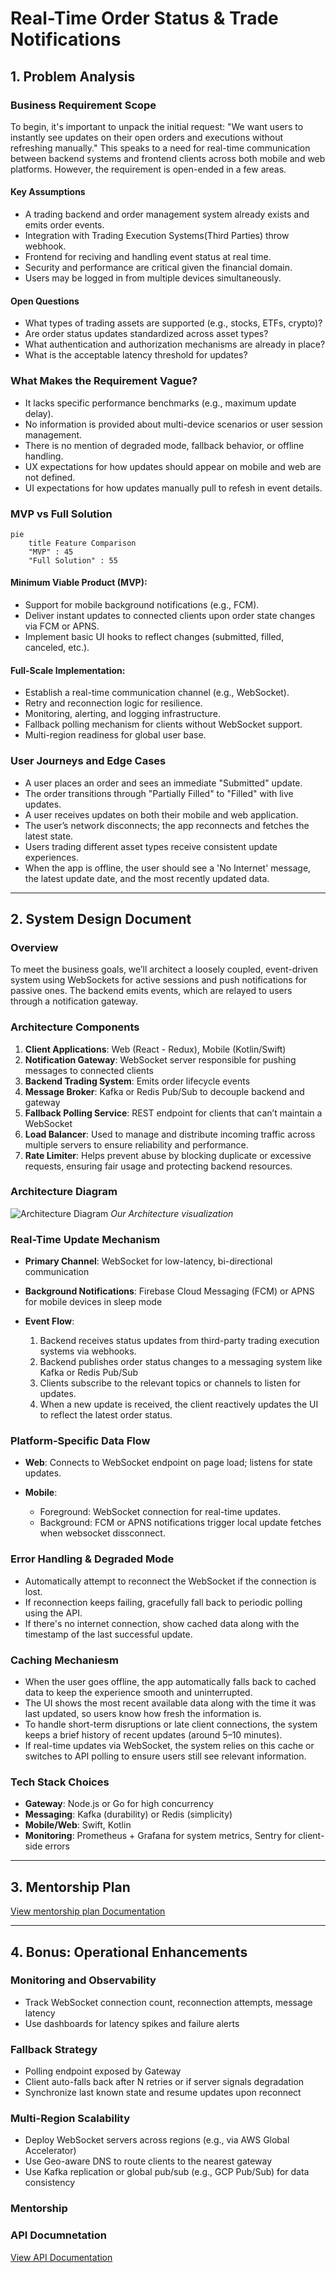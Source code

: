 # Real-Time Order Status & Trade Notifications

## 1. Problem Analysis

### Business Requirement Scope

To begin, it's important to unpack the initial request: "We want users to instantly see updates on their open orders and executions without refreshing manually." This speaks to a need for real-time communication between backend systems and frontend clients across both mobile and web platforms. However, the requirement is open-ended in a few areas.

#### Key Assumptions

* A trading backend and order management system already exists and emits order events.
* Integration with Trading Execution Systems(Third Parties) throw webhook.
* Frontend for reciving and handling event status at real time.
* Security and performance are critical given the financial domain.
* Users may be logged in from multiple devices simultaneously.

#### Open Questions

* What types of trading assets are supported (e.g., stocks, ETFs, crypto)?
* Are order status updates standardized across asset types?
* What authentication and authorization mechanisms are already in place?
* What is the acceptable latency threshold for updates?

### What Makes the Requirement Vague?

* It lacks specific performance benchmarks (e.g., maximum update delay).
* No information is provided about multi-device scenarios or user session management.
* There is no mention of degraded mode, fallback behavior, or offline handling.
* UX expectations for how updates should appear on mobile and web are not defined.
* UI expectations for how updates manually pull to refesh in event details.

### MVP vs Full Solution
```mermaid
pie
    title Feature Comparison
    "MVP" : 45
    "Full Solution" : 55
```
#### Minimum Viable Product (MVP):

* Support for mobile background notifications (e.g., FCM).
* Deliver instant updates to connected clients upon order state changes via FCM or APNS.
* Implement basic UI hooks to reflect changes (submitted, filled, canceled, etc.).

#### Full-Scale Implementation:

* Establish a real-time communication channel (e.g., WebSocket).
* Retry and reconnection logic for resilience.
* Monitoring, alerting, and logging infrastructure.
* Fallback polling mechanism for clients without WebSocket support.
* Multi-region readiness for global user base.

### User Journeys and Edge Cases

* A user places an order and sees an immediate "Submitted" update.
* The order transitions through "Partially Filled" to "Filled" with live updates.
* A user receives updates on both their mobile and web application.
* The user’s network disconnects; the app reconnects and fetches the latest state.
* Users trading different asset types receive consistent update experiences.
* When the app is offline, the user should see a 'No Internet' message, the latest update date, and the most recently updated data.
---

## 2. System Design Document

### Overview

To meet the business goals, we’ll architect a loosely coupled, event-driven system using WebSockets for active sessions and push notifications for passive ones. The backend emits events, which are relayed to users through a notification gateway.

### Architecture Components

1. **Client Applications**: Web (React - Redux), Mobile (Kotlin/Swift)
2. **Notification Gateway**: WebSocket server responsible for pushing messages to connected clients
3. **Backend Trading System**: Emits order lifecycle events
4. **Message Broker**: Kafka or Redis Pub/Sub to decouple backend and gateway
5. **Fallback Polling Service**: REST endpoint for clients that can’t maintain a WebSocket
6. **Load Balancer**: Used to manage and distribute incoming traffic across multiple servers to ensure reliability and performance.
7. **Rate Limiter**: Helps prevent abuse by blocking duplicate or excessive requests, ensuring fair usage and protecting backend resources.
### Architecture Diagram
![Architecture Diagram](./diagram/architecture.jpeg)
*Our Architecture visualization*

### Real-Time Update Mechanism

* **Primary Channel**: WebSocket for low-latency, bi-directional communication
* **Background Notifications**: Firebase Cloud Messaging (FCM) or APNS for mobile devices in sleep mode
* **Event Flow**:

  1. Backend receives status updates from third-party trading execution systems via webhooks.
  2. Backend publishes order status changes to a messaging system like Kafka or Redis Pub/Sub
  3. Clients subscribe to the relevant topics or channels to listen for updates.
  4. When a new update is received, the client reactively updates the UI to reflect the latest order status.

### Platform-Specific Data Flow

* **Web**: Connects to WebSocket endpoint on page load; listens for state updates.
* **Mobile**:

  * Foreground: WebSocket connection for real-time updates.
  * Background: FCM or APNS notifications trigger local update fetches when websocket dissconnect.

### Error Handling & Degraded Mode

* Automatically attempt to reconnect the WebSocket if the connection is lost.
* If reconnection keeps failing, gracefully fall back to periodic polling using the API.
* If there's no internet connection, show cached data along with the timestamp of the last successful update.

### Caching Mechaniesm

* When the user goes offline, the app automatically falls back to cached data to keep the experience smooth and uninterrupted.
* The UI shows the most recent available data along with the time it was last updated, so users know how fresh the information is.
* To handle short-term disruptions or late client connections, the system keeps a brief history of recent updates (around 5–10 minutes).
* If real-time updates via WebSocket, the system relies on this cache or switches to API polling to ensure users still see relevant information.


### Tech Stack Choices

* **Gateway**: Node.js or Go for high concurrency
* **Messaging**: Kafka (durability) or Redis (simplicity)
* **Mobile/Web**: Swift, Kotlin
* **Monitoring**: Prometheus + Grafana for system metrics, Sentry for client-side errors

---

## 3. Mentorship Plan
[View mentorship plan Documentation](./mentorshipPlan.md)

---

## 4. Bonus: Operational Enhancements

### Monitoring and Observability

* Track WebSocket connection count, reconnection attempts, message latency
* Use dashboards for latency spikes and failure alerts

### Fallback Strategy

* Polling endpoint exposed by Gateway
* Client auto-falls back after N retries or if server signals degradation
* Synchronize last known state and resume updates upon reconnect

### Multi-Region Scalability

* Deploy WebSocket servers across regions (e.g., via AWS Global Accelerator)
* Use Geo-aware DNS to route clients to the nearest gateway
* Use Kafka replication or global pub/sub (e.g., GCP Pub/Sub) for data consistency
### Mentorship

### API Documnetation
[View API Documentation](./APIDocumentation.md)
